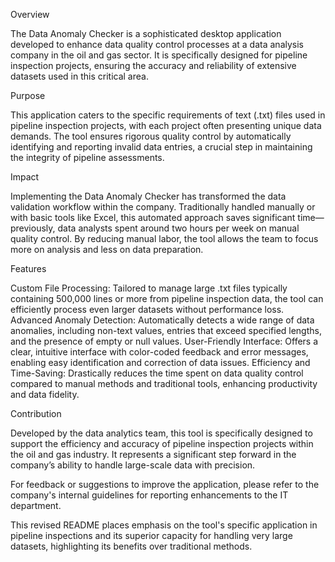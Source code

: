 Overview

The Data Anomaly Checker is a sophisticated desktop application developed to enhance data quality control processes at a data analysis company in the oil and gas sector. It is specifically designed for pipeline inspection projects, ensuring the accuracy and reliability of extensive datasets used in this critical area.

Purpose

This application caters to the specific requirements of text (.txt) files used in pipeline inspection projects, with each project often presenting unique data demands. The tool ensures rigorous quality control by automatically identifying and reporting invalid data entries, a crucial step in maintaining the integrity of pipeline assessments.

Impact

Implementing the Data Anomaly Checker has transformed the data validation workflow within the company. Traditionally handled manually or with basic tools like Excel, this automated approach saves significant time—previously, data analysts spent around two hours per week on manual quality control. By reducing manual labor, the tool allows the team to focus more on analysis and less on data preparation.

Features

Custom File Processing: Tailored to manage large .txt files typically containing 500,000 lines or more from pipeline inspection data, the tool can efficiently process even larger datasets without performance loss.
Advanced Anomaly Detection: Automatically detects a wide range of data anomalies, including non-text values, entries that exceed specified lengths, and the presence of empty or null values.
User-Friendly Interface: Offers a clear, intuitive interface with color-coded feedback and error messages, enabling easy identification and correction of data issues.
Efficiency and Time-Saving: Drastically reduces the time spent on data quality control compared to manual methods and traditional tools, enhancing productivity and data fidelity.


Contribution

Developed by the data analytics team, this tool is specifically designed to support the efficiency and accuracy of pipeline inspection projects within the oil and gas industry. It represents a significant step forward in the company’s ability to handle large-scale data with precision.

For feedback or suggestions to improve the application, please refer to the company's internal guidelines for reporting enhancements to the IT department.

This revised README places emphasis on the tool's specific application in pipeline inspections and its superior capacity for handling very large datasets, highlighting its benefits over traditional methods.
